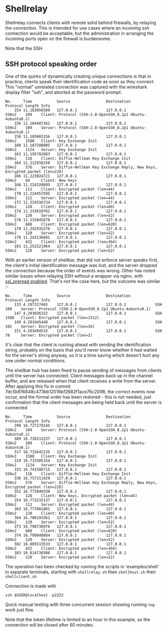 # Shellrelay

Shellrelay connects clients with remote sshd behind firewalls, by relaying the connection. This is intended for use cases where an incoming ssh connection would be acceptable, but the administration in arranging the incoming ports open on the firewall is burdensome.

Note that the SSH

## SSH protocol speaking order

One of the quirks of dynamically creating unique connections is that in practice, clients speak their identification code as soon as they connect. This "normal" unrelated connection was captured with the wireshark display filter "ssh", and aborted at the password prompt:

```
No.     Time           Source                Destination           Protocol Length Info
    154 11.163056509   127.0.0.1             127.0.0.1             SSHv2    109    Client: Protocol (SSH-2.0-OpenSSH_8.2p1 Ubuntu-4ubuntu0.1)
    156 11.184487361   127.0.0.1             127.0.0.1             SSHv2    109    Server: Protocol (SSH-2.0-OpenSSH_8.2p1 Ubuntu-4ubuntu0.1)
    158 11.185665156   127.0.0.1             127.0.0.1             SSHv2    1580   Client: Key Exchange Init
    160 11.187280805   127.0.0.1             127.0.0.1             SSHv2    1124   Server: Key Exchange Init
    162 11.195782883   127.0.0.1             127.0.0.1             SSHv2    116    Client: Diffie-Hellman Key Exchange Init
    164 11.212916150   127.0.0.1             127.0.0.1             SSHv2    576    Server: Diffie-Hellman Key Exchange Reply, New Keys, Encrypted packet (len=228)
    166 11.223024721   127.0.0.1             127.0.0.1             SSHv2    84     Client: New Keys
    168 11.224320095   127.0.0.1             127.0.0.1             SSHv2    112    Client: Encrypted packet (len=44)
    170 11.224457595   127.0.0.1             127.0.0.1             SSHv2    112    Server: Encrypted packet (len=44)
    172 11.224516734   127.0.0.1             127.0.0.1             SSHv2    128    Client: Encrypted packet (len=60)
    174 11.233619762   127.0.0.1             127.0.0.1             SSHv2    120    Server: Encrypted packet (len=52)
    176 11.233845670   127.0.0.1             127.0.0.1             SSHv2    688    Client: Encrypted packet (len=620)
    178 11.242935276   127.0.0.1             127.0.0.1             SSHv2    120    Server: Encrypted packet (len=52)
    179 11.243136681   127.0.0.1             127.0.0.1             SSHv2    432    Client: Encrypted packet (len=364)
    181 11.252221964   127.0.0.1             127.0.0.1             SSHv2    120    Server: Encrypted packet (len=52)

```
With an earlier version of shellbar, that did not enforce server speaks first, the client's initial identification message was lost, and the server dropped the connection because the order of events was wrong. Other has noted similar issues when relaying SSH without a wrapper via nginx, with [ssl_preread enabled](https://unix.stackexchange.com/questions/590602/ssh-connection-issues-from-5-3-client-to-7-4-server). That's not the case here, but the outcome was similar :-


```
No.     Time           Source                Destination           Protocol Length Info
    133 4.197317465    127.0.0.1             127.0.0.1             SSH      109    Server: Protocol (SSH-2.0-OpenSSH_8.2p1 Ubuntu-4ubuntu0.1)
    147 4.203036322    127.0.0.1             127.0.0.1             SSH      1580   Client: Encrypted packet (len=1512)
    149 4.203445448    127.0.0.1             127.0.0.1             SSH      102    Server: Encrypted packet (len=34)
    151 4.203494532    127.0.0.1             127.0.0.1             SSH      70     Server: Encrypted packet (len=2)
```

It's clear that the client is rushing ahead with sending the identification string, probably on the basis that you'd never know whether it had waited for the server's string anyway, so it is a time saving which doesn't hurt any one under normal conditions.

The shellbar hub has been fixed to pause sending of messages from clients until the server has connected. Client messages back up in the channel buffer, and are released when that client receives a write from the server. After applying this fix in commit 7dc5b616848c473bb12016bf2682f1ace76c2098, the correct events now occur, and the formal order has been restored - this is not needed, just confirmation that the client messages are being held back until the server is connected

```
No.     Time           Source                Destination           Protocol Length Info
    299 16.727279145   127.0.0.1             127.0.0.1             SSHv2    109    Server: Protocol (SSH-2.0-OpenSSH_8.2p1 Ubuntu-4ubuntu0.1)
    309 16.730213237   127.0.0.1             127.0.0.1             SSHv2    109    Client: Protocol (SSH-2.0-OpenSSH_8.2p1 Ubuntu-4ubuntu0.1)
    317 16.732642135   127.0.0.1             127.0.0.1             SSHv2    1580   Client: Key Exchange Init
    319 16.733305154   127.0.0.1             127.0.0.1             SSHv2    1124   Server: Key Exchange Init
    333 16.741506715   127.0.0.1             127.0.0.1             SSHv2    116    Client: Diffie-Hellman Key Exchange Init
    336 16.757211929   127.0.0.1             127.0.0.1             SSHv2    576    Server: Diffie-Hellman Key Exchange Reply, New Keys, Encrypted packet (len=228)
    352 16.773040330   127.0.0.1             127.0.0.1             SSHv2    128    Client: New Keys, Encrypted packet (len=44)
    354 16.773215137   127.0.0.1             127.0.0.1             SSHv2    112    Server: Encrypted packet (len=44)
    363 16.777081801   127.0.0.1             127.0.0.1             SSHv2    128    Client: Encrypted packet (len=60)
    364 16.786193261   127.0.0.1             127.0.0.1             SSHv2    120    Server: Encrypted packet (len=52)
    373 16.790738976   127.0.0.1             127.0.0.1             SSHv2    688    Client: Encrypted packet (len=620)
    374 16.799848884   127.0.0.1             127.0.0.1             SSHv2    120    Server: Encrypted packet (len=52)
    382 16.805513533   127.0.0.1             127.0.0.1             SSHv2    432    Client: Encrypted packet (len=364)
    383 16.814736506   127.0.0.1             127.0.0.1             SSHv2    120    Server: Encrypted packet (len=52)
```

The operation has been checked by running the scripts in 'examples/shell' in separate terminals, starting with `shellrelay.sh` then `shellhost.sh` then `shellclient.sh`

Connection is made with 
```
ssh $USER@localhost -p2222
```

Quick manual testing with three concurrent session showing running `top` work just fine.

Note that the token lifetime is limited to an hour in this example, so the connection will be closed after 60 minutes.

